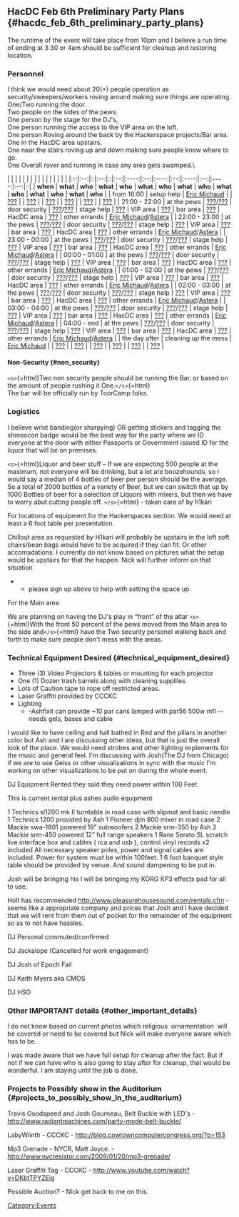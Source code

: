 ## HacDC Feb 6th Preliminary Party Plans {#hacdc_feb_6th_preliminary_party_plans}

The runtime of the event will take place from 10pm and I believe a run
time of ending at 3:30 or 4am should be sufficient for cleanup and
restoring location.

### Personnel

I think we would need about 20(+) people operation as
security/sweepers/workers roving around making sure things are
operating.\
One/Two running the door.\
Two people on the sides of the pews.\
One person by the stage for the DJ's,\
One person running the access to the VIP area on the loft.\
One person Roving around the back by the Hackerspace projects/Bar area.\
One in the HacDC area upstairs.\
One near the stairs roving up and down making sure people know where to
go.\
One Overall rover and running in case any area gets swamped.\

|               |                      |                                                       |               |                                                       |            |                            |          |                            |          |                            |            |                            |               |                                                                               |
|:-:|:--:|::|:--:|::|:--:|:----:|:--:|:----:|:--:|:----:|:--:|:----:|:--:|::|
|   **when**    |       **what**       |                        **who**                        |   **what**    |                        **who**                        |  **what**  |          **who**           | **what** |          **who**           | **what** |          **who**           |  **what**  |          **who**           |   **what**    |                                    **who**                                    |
|  from 16:00   |      setup help      |     [Eric Michaud](User:Eric_Michaud)      |               |              [???](User:???)               |            | [???](User:???) |          | [???](User:???) |          | [???](User:???) |            | [???](User:???) |               |                          [???](User:???)                           |
| 21:00 - 22:00 |     at the pews      | [???](User:???)/[???](User:???) | door security | [???](User:???)/[???](User:???) | stage help | [???](User:???) | VIP area | [???](User:???) | bar area | [???](User:???) | HacDC area | [???](User:???) | other errands | [Eric Michaud](User:Eric_Michaud)/[Astera](User:Astera) |
| 22:00 - 23:00 |     at the pews      | [???](User:???)/[???](User:???) | door security | [???](User:???)/[???](User:???) | stage help | [???](User:???) | VIP area | [???](User:???) | bar area | [???](User:???) | HacDC area | [???](User:???) | other errands | [Eric Michaud](User:Eric_Michaud)/[Astera](User:Astera) |
| 23:00 - 00:00 |     at the pews      | [???](User:???)/[???](User:???) | door security | [???](User:???)/[???](User:???) | stage help | [???](User:???) | VIP area | [???](User:???) | bar area | [???](User:???) | HacDC area | [???](User:???) | other errands | [Eric Michaud](User:Eric_Michaud)/[Astera](User:Astera) |
| 00:00 - 01:00 |     at the pews      | [???](User:???)/[???](User:???) | door security | [???](User:???)/[???](User:???) | stage help | [???](User:???) | VIP area | [???](User:???) | bar area | [???](User:???) | HacDC area | [???](User:???) | other errands | [Eric Michaud](User:Eric_Michaud)/[Astera](User:Astera) |
| 01:00 - 02:00 |     at the pews      | [???](User:???)/[???](User:???) | door security | [???](User:???)/[???](User:???) | stage help | [???](User:???) | VIP area | [???](User:???) | bar area | [???](User:???) | HacDC area | [???](User:???) | other errands | [Eric Michaud](User:Eric_Michaud)/[Astera](User:Astera) |
| 02:00 - 03:00 |     at the pews      | [???](User:???)/[???](User:???) | door security | [???](User:???)/[???](User:???) | stage help | [???](User:???) | VIP area | [???](User:???) | bar area | [???](User:???) | HacDC area | [???](User:???) | other errands | [Eric Michaud](User:Eric_Michaud)/[Astera](User:Astera) |
| 03:00 - 04:00 |     at the pews      | [???](User:???)/[???](User:???) | door security | [???](User:???)/[???](User:???) | stage help | [???](User:???) | VIP area | [???](User:???) | bar area | [???](User:???) | HacDC area | [???](User:???) | other errands | [Eric Michaud](User:Eric_Michaud)/[Astera](User:Astera) |
|  04:00 - end  |     at the pews      | [???](User:???)/[???](User:???) | door security | [???](User:???)/[???](User:???) | stage help | [???](User:???) | VIP area | [???](User:???) | bar area | [???](User:???) | HacDC area | [???](User:???) | other errands | [Eric Michaud](User:Eric_Michaud)/[Astera](User:Astera) |
| the day after | cleaning up the mess |     [Eric Michaud](User:Eric_Michaud)      |               |              [???](User:???)               |            | [???](User:???) |          | [???](User:???) |          | [???](User:???) |            | [???](User:???) |               |                          [???](User:???)                           |

#### Non-Security {#non_security}

`<s>`{=html}Two non security people should be running the Bar, or based
on the amount of people rushing it One.`</s>`{=html}\
The bar will be officially run by ToorCamp folks.

### Logistics

I believe wrist banding(or sharpying) OR getting stickers and tagging
the shmoocon badge would be the best way for the party where we ID
everyone at the door with either Passports or Government issued ID for
the liquor that will be on premises.

`<s>`{=html}Liquor and beer stuff – If we are expecting 500 people at
the maximum, not everyone will be drinking, but a lot are boozehounds,
so I would say a median of 4 bottles of beer per person should be the
average. So a total of 2000 bottles of a variety of Beer, but we can
switch that up by 1000 Bottles of beer for a selection of Liquors with
mixers, but then we have to worry abut cutting people off.
`</s>`{=html} - taken care of by h1kari

For locations of equipment for the Hackerspaces section. We would need
at least a 6 foot table per presentation.

Chillout area as requested by H1kari will probably be upstairs in the
loft soft chairs/bean bags would have to be acquired if they can fit. Or
other accomadations. I currently do not know based on pictures what the
setup would be upstairs for that the happen. Nick will further inform on
that situation.

-   -   please sign up above to help with setting the space up

For the Main area

We are planning on having the DJ's play in “front” of the altar
`<s>`{=html}With the front 50 percent of the pews moved from the Main
area to the side and`</s>`{=html} have the Two security personel walking
back and forth to make sure people don't mess with the areas.

### Technical Equipment Desired {#technical_equipment_desired}

-   Three (3) Video Projectors & tables or mounting for each projector
-   One (1) Dozen trash barrels along with cleaning suppliles
-   Lots of Caution tape to rope off restricted areas.
-   Laser Graffiti provided by CCCKC
-   Lighting
    -   -Ashfixit can provide \~10 par cans lamped with par56 500w mfl
        -- needs gels, bases and cable

I would like to have ceiling and hall bathed in Red and the pillars in
another color but Ash and I are discussing other ideas, but that is just
the overall look of the place. We would need strobes and other lighting
implements for the music and general feel. I'm discussing with Josh(The
DJ from Chicago) if we are to use Geiss or other visualizations in sync
with the music I'm working on other visualizations to be put on during
the whole event.

DJ Equipment Rented they said they need power within 100 Feet.

This is current rental plus ashes audio equipment

1 Technics sl1200 mk II turntable in road case with slipmat and basic
needle 1 Technics 1200 provided by Ash 1 Pioneer djm 800 mixer in road
case 2 Mackie swa-1801 powered 18” subwoofers 2 Mackie srm-350 by Ash 2
Mackie srm-450 powered 12” full range speakers 1 Rane Serato SL scratch
live interface box and cables ( rca and usb ), control vinyl records x2
included All necessary speaker poles, power and signal cables are
included. Power for system must be within 100feet. 1 6 foot banquet
style table should be provided by venue. And sound dampening to be put
in.

Josh will be bringing his I will be bringing my KORG KP3 effects pad for
all to use.

Holt has recommended <http://www.pleasurehousesound.com/rentals.cfm> -
seems like a appropriate company and prices that Josh and I have decided
that we will rent from them out of pocket for the remainder of the
equipment so as to not have hassles.

DJ Personal commuted/confirmed

DJ Jackalope (Cancelled for work engagement)

DJ Josh of Epoch Fail

DJ Keith Myers aka CMOS

DJ HSO

### Other IMPORTANT details {#other_important_details}

I do not know based on current photos which religious  ornamentation 
will be covered or need to be covered but Nick will make everyone aware
which has to be.

I was made aware that we have full setup for cleanup after the fact. But
if not if we can have who is also going to stay after for cleanup, that
would be wonderful. I am staying until the job is done.

### Projects to Possibly show in the Auditorium {#projects_to_possibly_show_in_the_auditorium}

Travis Goodspeed and Josh Gourneau, Belt Buckle with LED's -
<http://www.radiantmachines.com/party-mode-belt-buckle/>

LabyWiinth - CCCKC - <http://blog.cowtowncomputercongress.org/?p=153>

Mp3 Grenade - NYCR, Matt Joyce. -
<http://www.nycresistor.com/2009/01/20/mp3-grenade/>

Laser Graffiti Tag - CCCKC -
<http://www.youtube.com/watch?v=DKbtTPYZEig>

Possible Auction? - Nick get back to me on this.

[Category:Events](Category:Events)
